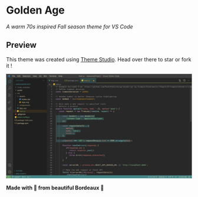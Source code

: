 # Golden Age

_A warm 70s inspired Fall season theme for VS Code_

## Preview

This theme was created using [Theme Studio](https://themes.vscode.one/theme/Damso/OiGZT3f6). Head over there to star or fork it !

![Screenshot](./screenshot.png)

**Made with 💝 from beautiful Bordeaux 🍷**
